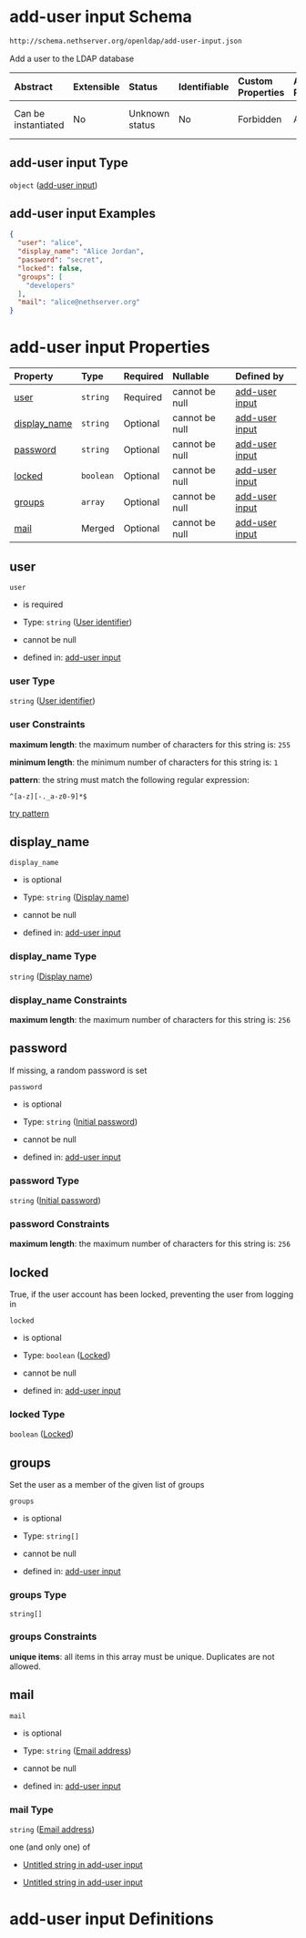 # add-user input Schema

```txt
http://schema.nethserver.org/openldap/add-user-input.json
```

Add a user to the LDAP database

| Abstract            | Extensible | Status         | Identifiable | Custom Properties | Additional Properties | Access Restrictions | Defined In                                                                 |
| :------------------ | :--------- | :------------- | :----------- | :---------------- | :-------------------- | :------------------ | :------------------------------------------------------------------------- |
| Can be instantiated | No         | Unknown status | No           | Forbidden         | Allowed               | none                | [add-user-input.json](openldap/add-user-input.json "open original schema") |

## add-user input Type

`object` ([add-user input](add-user-input.md))

## add-user input Examples

```json
{
  "user": "alice",
  "display_name": "Alice Jordan",
  "password": "secret",
  "locked": false,
  "groups": [
    "developers"
  ],
  "mail": "alice@nethserver.org"
}
```

# add-user input Properties

| Property                       | Type      | Required | Nullable       | Defined by                                                                                                                                             |
| :----------------------------- | :-------- | :------- | :------------- | :----------------------------------------------------------------------------------------------------------------------------------------------------- |
| [user](#user)                  | `string`  | Required | cannot be null | [add-user input](add-user-input-properties-user-identifier.md "http://schema.nethserver.org/openldap/add-user-input.json#/properties/user")            |
| [display\_name](#display_name) | `string`  | Optional | cannot be null | [add-user input](add-user-input-properties-display-name.md "http://schema.nethserver.org/openldap/add-user-input.json#/properties/display_name")       |
| [password](#password)          | `string`  | Optional | cannot be null | [add-user input](add-user-input-properties-initial-password.md "http://schema.nethserver.org/openldap/add-user-input.json#/properties/password")       |
| [locked](#locked)              | `boolean` | Optional | cannot be null | [add-user input](add-user-input-properties-locked.md "http://schema.nethserver.org/openldap/add-user-input.json#/properties/locked")                   |
| [groups](#groups)              | `array`   | Optional | cannot be null | [add-user input](add-user-input-properties-initial-group-membership.md "http://schema.nethserver.org/openldap/add-user-input.json#/properties/groups") |
| [mail](#mail)                  | Merged    | Optional | cannot be null | [add-user input](add-user-input-properties-email-address.md "http://schema.nethserver.org/openldap/add-user-input.json#/properties/mail")              |

## user



`user`

* is required

* Type: `string` ([User identifier](add-user-input-properties-user-identifier.md))

* cannot be null

* defined in: [add-user input](add-user-input-properties-user-identifier.md "http://schema.nethserver.org/openldap/add-user-input.json#/properties/user")

### user Type

`string` ([User identifier](add-user-input-properties-user-identifier.md))

### user Constraints

**maximum length**: the maximum number of characters for this string is: `255`

**minimum length**: the minimum number of characters for this string is: `1`

**pattern**: the string must match the following regular expression:&#x20;

```regexp
^[a-z][-._a-z0-9]*$
```

[try pattern](https://regexr.com/?expression=%5E%5Ba-z%5D%5B-._a-z0-9%5D*%24 "try regular expression with regexr.com")

## display\_name



`display_name`

* is optional

* Type: `string` ([Display name](add-user-input-properties-display-name.md))

* cannot be null

* defined in: [add-user input](add-user-input-properties-display-name.md "http://schema.nethserver.org/openldap/add-user-input.json#/properties/display_name")

### display\_name Type

`string` ([Display name](add-user-input-properties-display-name.md))

### display\_name Constraints

**maximum length**: the maximum number of characters for this string is: `256`

## password

If missing, a random password is set

`password`

* is optional

* Type: `string` ([Initial password](add-user-input-properties-initial-password.md))

* cannot be null

* defined in: [add-user input](add-user-input-properties-initial-password.md "http://schema.nethserver.org/openldap/add-user-input.json#/properties/password")

### password Type

`string` ([Initial password](add-user-input-properties-initial-password.md))

### password Constraints

**maximum length**: the maximum number of characters for this string is: `256`

## locked

True, if the user account has been locked, preventing the user from logging in

`locked`

* is optional

* Type: `boolean` ([Locked](add-user-input-properties-locked.md))

* cannot be null

* defined in: [add-user input](add-user-input-properties-locked.md "http://schema.nethserver.org/openldap/add-user-input.json#/properties/locked")

### locked Type

`boolean` ([Locked](add-user-input-properties-locked.md))

## groups

Set the user as a member of the given list of groups

`groups`

* is optional

* Type: `string[]`

* cannot be null

* defined in: [add-user input](add-user-input-properties-initial-group-membership.md "http://schema.nethserver.org/openldap/add-user-input.json#/properties/groups")

### groups Type

`string[]`

### groups Constraints

**unique items**: all items in this array must be unique. Duplicates are not allowed.

## mail



`mail`

* is optional

* Type: `string` ([Email address](add-user-input-properties-email-address.md))

* cannot be null

* defined in: [add-user input](add-user-input-properties-email-address.md "http://schema.nethserver.org/openldap/add-user-input.json#/properties/mail")

### mail Type

`string` ([Email address](add-user-input-properties-email-address.md))

one (and only one) of

* [Untitled string in add-user input](add-user-input-properties-email-address-oneof-0.md "check type definition")

* [Untitled string in add-user input](add-user-input-properties-email-address-oneof-1.md "check type definition")

# add-user input Definitions
